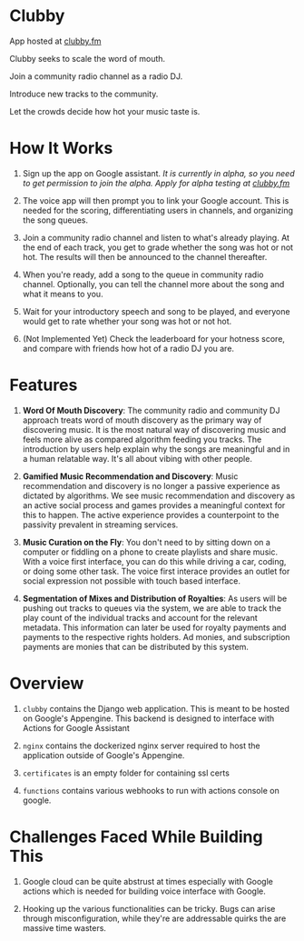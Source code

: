 # Clubby 
App hosted at [clubby.fm](https://clubby.fm)


Clubby seeks to scale the word of mouth.

Join a community radio channel as a radio DJ. 

Introduce new tracks to the community.

Let the crowds decide how hot your music taste is.

# How It Works
1. Sign up the app on Google assistant. _It is currently in alpha, so you need to get permission to join the alpha. Apply for alpha testing at [clubby.fm](https://clubby.fm)_

1. The voice app will then prompt you to link your Google account. This is needed for the scoring, differentiating users in channels, and organizing the song queues.

1. Join a community radio channel and listen to what's already playing. At the end of each track, you get to grade whether the song was hot or not hot. The results will then be announced to the channel thereafter.

1. When you're ready, add a song to the queue in community radio channel. Optionally, you can tell the channel more about the song and what it means to you.

1. Wait for your introductory speech and song to be played, and everyone would get to rate whether your song was hot or not hot.

1. (Not Implemented Yet) Check the leaderboard for your hotness score, and compare with friends how hot of a radio DJ you are.

# Features
1. **Word Of Mouth Discovery**: The community radio and community DJ approach treats word of mouth discovery as the primary way of discovering music. It is the most natural way of discovering music and feels more alive as compared algorithm feeding you tracks. The introduction by users help explain why the songs are meaningful and in a human relatable way. It's all about vibing with other people.

1. **Gamified Music Recommendation and Discovery**: Music recommendation and discovery is no longer a passive experience as dictated by algorithms. We see music recommendation and discovery as an active social process and games provides a meaningful context for this to happen. The active experience provides a counterpoint to the passivity prevalent in streaming services.

1. **Music Curation on the Fly**: You don't need to by sitting down on a computer or fiddling on a phone to create playlists and share music. With a voice first interface, you can do this while driving a car, coding, or doing some other task. The voice first interace provides an outlet for social expression not possible with touch based interface.

1. **Segmentation of Mixes and Distribution of Royalties**: As users will be pushing out tracks to queues via the system, we are able to track the play count of the individual tracks and account for the relevant metadata. This information can later be used for royalty payments and payments to the respective rights holders. Ad monies, and subscription payments are monies that can be distributed by this system.

# Overview
1. `clubby` contains the Django web application. This is meant to be hosted on Google's Appengine. This backend is designed to interface with Actions for Google Assistant

1. `nginx` contains the dockerized nginx server required to host the application outside of Google's Appengine.

1. `certificates` is an empty folder for containing ssl certs

1. `functions` contains various webhooks to run with actions console on google.

# Challenges Faced While Building This
1. Google cloud can be quite abstrust at times especially with Google actions which is needed for building voice interface with Google. 

1. Hooking up the various functionalities can be tricky. Bugs can arise through misconfiguration, while they're are addressable quirks the are massive time wasters.